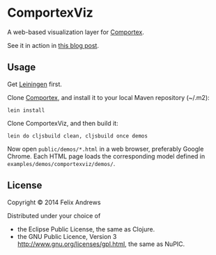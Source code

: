 # ComportexViz

A web-based visualization layer for
[Comportex](http://github.com/nupic-community/comportex/).

See it in action in [this blog
post](http://floybix.github.io/2014/07/11/visualization-driven-development-of-the-cortical-learning-algorithm/).


## Usage

Get [Leiningen](http://leiningen.org/) first.

Clone [Comportex](http://github.com/nupic-community/comportex/),
and install it to your local Maven repository (~/.m2):

```
lein install
```

Clone ComportexViz, and then build it:

```
lein do cljsbuild clean, cljsbuild once demos
```

Now open `public/demos/*.html` in a web browser, preferably Google
Chrome. Each HTML page loads the corresponding model defined
in `examples/demos/comportexviz/demos/`.


## License

Copyright © 2014 Felix Andrews

Distributed under your choice of
* the Eclipse Public License, the same as Clojure.
* the GNU Public Licence, Version 3 http://www.gnu.org/licenses/gpl.html, the same as NuPIC.
